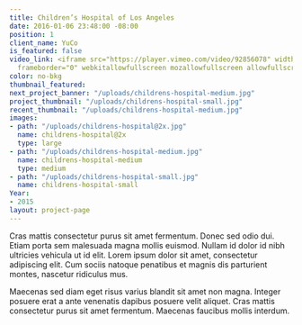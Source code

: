 ```yaml
---
title: Children’s Hospital of Los Angeles
date: 2016-01-06 23:48:00 -08:00
position: 1
client_name: YuCo
is_featured: false
video_link: <iframe src="https://player.vimeo.com/video/92856078" width="640" height="360"
  frameborder="0" webkitallowfullscreen mozallowfullscreen allowfullscreen></iframe>
color: no-bkg
thumbnail_featured: 
next_project_banner: "/uploads/childrens-hospital-medium.jpg"
project_thumbnail: "/uploads/childrens-hospital-small.jpg"
recent_thumbnail: "/uploads/childrens-hospital-medium.jpg"
images:
- path: "/uploads/childrens-hospital@2x.jpg"
  name: childrens-hospital@2x
  type: large
- path: "/uploads/childrens-hospital-medium.jpg"
  name: childrens-hospital-medium
  type: medium
- path: "/uploads/childrens-hospital-small.jpg"
  name: childrens-hospital-small
Year:
- 2015
layout: project-page
---
```


Cras mattis consectetur purus sit amet fermentum. Donec sed odio dui. Etiam porta sem malesuada magna mollis euismod. Nullam id dolor id nibh ultricies vehicula ut id elit. Lorem ipsum dolor sit amet, consectetur adipiscing elit. Cum sociis natoque penatibus et magnis dis parturient montes, nascetur ridiculus mus.

Maecenas sed diam eget risus varius blandit sit amet non magna. Integer posuere erat a ante venenatis dapibus posuere velit aliquet. Cras mattis consectetur purus sit amet fermentum. Maecenas faucibus mollis interdum.
